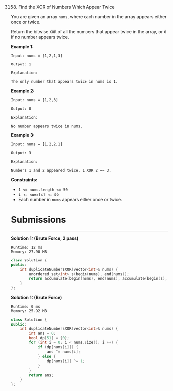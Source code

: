 3158. Find the XOR of Numbers Which Appear Twice

You are given an array `nums`, where each number in the array appears either once or twice.

Return the bitwise `XOR` of all the numbers that appear twice in the array, or `0` if no number appears twice.

 

**Example 1:**
```
Input: nums = [1,2,1,3]

Output: 1

Explanation:

The only number that appears twice in nums is 1.
```

**Example 2:**
```
Input: nums = [1,2,3]

Output: 0

Explanation:

No number appears twice in nums.
```

**Example 3:**
```
Input: nums = [1,2,2,1]

Output: 3

Explanation:

Numbers 1 and 2 appeared twice. 1 XOR 2 == 3.
```
 

**Constraints:**

* `1 <= nums.length <= 50`
* `1 <= nums[i] <= 50`
* Each number in `nums` appears either once or twice.

# Submissions
---
**Solution 1: (Brute Force, 2 pass)**
```
Runtime: 12 ms
Memory: 27.90 MB
```
```c++
class Solution {
public:
    int duplicateNumbersXOR(vector<int>& nums) {
        unordered_set<int> s(begin(nums), end(nums));
        return accumulate(begin(nums), end(nums), accumulate(begin(s), end(s), 0, bit_xor{}), bit_xor{});
    }
};
```


**Solution 1: (Brute Force)**
```
Runtime: 0 ms
Memory: 25.92 MB
```
```c++
class Solution {
public:
    int duplicateNumbersXOR(vector<int>& nums) {
        int ans = 0;
        bool dp[51] = {0};
        for (int i = 0; i < nums.size(); i ++) {
            if (dp[nums[i]]) {
                ans ^= nums[i];
            } else {
                dp[nums[i]] ^= 1;
            }
        }
        return ans;
    }
};
```
